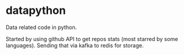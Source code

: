 # datapython
Data related code in python.

Started by using github API to get repos stats (most starred by some languages).
 Sending that via kafka to redis for storage.
